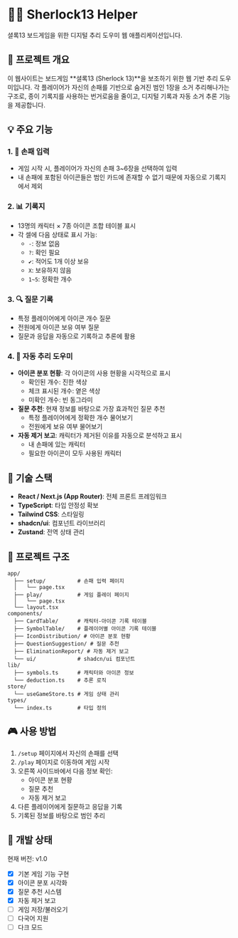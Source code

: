 # 🕵️‍♂️ Sherlock13 Helper

셜록13 보드게임을 위한 디지털 추리 도우미 웹 애플리케이션입니다.

## 📘 프로젝트 개요

이 웹사이트는 보드게임 **셜록13 (Sherlock 13)**을 보조하기 위한 웹 기반 추리 도우미입니다. 각 플레이어가 자신의 손패를 기반으로 숨겨진 범인 1장을 소거 추리해나가는 구조로, 종이 기록지를 사용하는 번거로움을 줄이고, 디지털 기록과 자동 소거 추론 기능을 제공합니다.

## 💡 주요 기능

### 1. 🧾 손패 입력

- 게임 시작 시, 플레이어가 자신의 손패 3~6장을 선택하여 입력
- 내 손패에 포함된 아이콘들은 범인 카드에 존재할 수 없기 때문에 자동으로 기록지에서 제외

### 2. 📊 기록지

- 13명의 캐릭터 × 7종 아이콘 조합 테이블 표시
- 각 셀에 다음 상태로 표시 가능:
  - `-`: 정보 없음
  - `?`: 확인 필요
  - `✔`: 적어도 1개 이상 보유
  - `X`: 보유하지 않음
  - `1~5`: 정확한 개수

### 3. 🔍 질문 기록

- 특정 플레이어에게 아이콘 개수 질문
- 전원에게 아이콘 보유 여부 질문
- 질문과 응답을 자동으로 기록하고 추론에 활용

### 4. 🤖 자동 추리 도우미

- **아이콘 분포 현황**: 각 아이콘의 사용 현황을 시각적으로 표시
  - 확인된 개수: 진한 색상
  - 체크 표시된 개수: 옅은 색상
  - 미확인 개수: 빈 동그라미
- **질문 추천**: 현재 정보를 바탕으로 가장 효과적인 질문 추천
  - 특정 플레이어에게 정확한 개수 물어보기
  - 전원에게 보유 여부 물어보기
- **자동 제거 보고**: 캐릭터가 제거된 이유를 자동으로 분석하고 표시
  - 내 손패에 있는 캐릭터
  - 필요한 아이콘이 모두 사용된 캐릭터

## 🧱 기술 스택

- **React / Next.js (App Router)**: 전체 프론트 프레임워크
- **TypeScript**: 타입 안정성 확보
- **Tailwind CSS**: 스타일링
- **shadcn/ui**: 컴포넌트 라이브러리
- **Zustand**: 전역 상태 관리

## 📁 프로젝트 구조

```
app/
  ├── setup/          # 손패 입력 페이지
  │   └── page.tsx
  ├── play/           # 게임 플레이 페이지
  │   └── page.tsx
  └── layout.tsx
components/
  ├── CardTable/      # 캐릭터-아이콘 기록 테이블
  ├── SymbolTable/    # 플레이어별 아이콘 기록 테이블
  ├── IconDistribution/ # 아이콘 분포 현황
  ├── QuestionSuggestion/ # 질문 추천
  ├── EliminationReport/ # 자동 제거 보고
  └── ui/             # shadcn/ui 컴포넌트
lib/
  ├── symbols.ts      # 캐릭터와 아이콘 정보
  └── deduction.ts    # 추론 로직
store/
  └── useGameStore.ts # 게임 상태 관리
types/
  └── index.ts        # 타입 정의
```

## 🎮 사용 방법

1. `/setup` 페이지에서 자신의 손패를 선택
2. `/play` 페이지로 이동하여 게임 시작
3. 오른쪽 사이드바에서 다음 정보 확인:
   - 아이콘 분포 현황
   - 질문 추천
   - 자동 제거 보고
4. 다른 플레이어에게 질문하고 응답을 기록
5. 기록된 정보를 바탕으로 범인 추리

## 🔄 개발 상태

현재 버전: v1.0

- [x] 기본 게임 기능 구현
- [x] 아이콘 분포 시각화
- [x] 질문 추천 시스템
- [x] 자동 제거 보고
- [ ] 게임 저장/불러오기
- [ ] 다국어 지원
- [ ] 다크 모드
